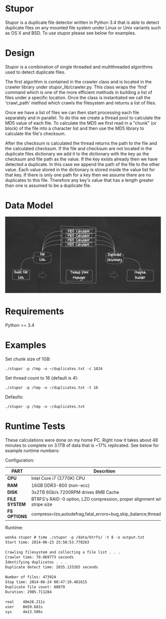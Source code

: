 Stupor
======

Stupor is a duplicate file detector written in Python 3.4 that is able to detect
duplicate files on any mounted file system under Linux or Unix variants such as
OS X and BSD. To use stupor please see below for examples.

Design
======

Stupor is a combination of single threaded and multithreaded algorithms used to
detect duplicate files.

The first algorithm is contained in the crawler class and is located in the
crawler library under stupor_lib/crawler.py. This class wraps the 'find' command
which is one of the more efficient methods in building a list of files under a
specific location. Once the class is instantiated we call the 'crawl_path'
method which crawls the filesystem and returns a list of files.

Once we have a list of files we can then start processing each file separately
and in parallel. To do this we create a thread pool to calculate the MD5 value
of each file. To calculate the MD5 we first read in a "chunk" (or block) of the
file into a character list and then use the MD5 library to calculate the file's
checksum.

After the checksum is calculated the thread returns the path to the file and the
calculated checksum. If the file and checksum are not located in the duplicate
files dictionary we add it to the dictionary with the key as the checksum and
file path as the value. If the key exists already then we have detected a
duplicate. In this case we append the path of the file to the other value. Each
value stored in the dictionary is stored inside the value list for that key. If
there is only one path for a key then we assume there are no duplicates to this
file. Therefore any key's value that has a length greater than one is assumed to
be a duplicate file.

Data Model
==========================
![alt tag](https://raw.githubusercontent.com/junkert/stupor/master/Docs/images/compute_and_data_model.png)

Requirements
============

Python >= 3.4

Examples
========

Set chunk size of 1GB:
```
./stupor -p /tmp -o ~/duplicates.txt -c 1024
```

Set thread count to 16 (default is 4):
```
./stupor -p /tmp -o ~/duplicates.txt -t 16
```

Defaults:
```
./stupor -p /tmp -o ~/duplicates.txt
```

Runtime Tests
=============
These calculations were done on my home PC. Right now it takes about 48 minutes to complete on 3.1TB of data that is ~17% replicated. See below for example runtime numbers:

Configuration:

| PART            | Descrition
| --------------- | ------------------------------------------------------------------------------ |
| **CPU**         | Intel Core i7 (3770K) CPU                                                      |
| **RAM**         | 16GB DDR3-800 (non-ecc)                                                        |
| **DISK**        | 3x2TB 6Gb/s 7200RPM drives 8MB Cache                                           |
| **FILE SYSTEM** | BTRFS's RAID-0 option, LZO compression, proper alignment with 4KB stripe size  |
| **FS OPTIONS**  | compress=lzo,autodefrag,fatal_errors=bug,skip_balance,thread_pool=4            |

Runtime:
```
wonka stupor # time ./stupor -p /data/btrfs/ -t 8 -o output.txt
Start time: 2014-06-23 23:58:53.770263

Crawling filesystem and collecting a file list . . .
Crawler time: 70.069773 seconds
Identifying duplicates . . .
Duplicate detect time: 2835.133265 seconds

Number of files: 473924
Stop time: 2014-06-24 00:47:19.481615
Duplicate file count: 80879
Duration: 2905.711284

real    48m26.211s
user    8m59.681s
sys     4m13.506s
```
